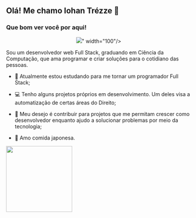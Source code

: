 ## Olá! Me chamo Iohan Trézze 👋

### Que bom ver você por aqui!

<div id="header" align="center">
  <img src="https://giphy.com/stickers/AppsFlyer-workhard-appsflyer-lifeatappsflyer-Lg6vO9CNlQmUna1c5i">" width="100"/>
</div>

Sou um desenvolvedor web Full Stack, graduando em Ciência da Computação, que ama programar e criar soluções para o cotidiano das pessoas.
 



- 🚀 Atualmente estou estudando para me tornar um programador Full Stack;

- 💻 Tenho alguns projetos próprios em desenvolvimento. Um deles visa a automatização de certas áreas do Direito;

- 🏢 Meu desejo é contribuir para projetos que me permitam crescer como desenvolvedor enquanto ajudo a solucionar problemas por meio da tecnologia;

- 🍣  Amo comida japonesa.



<img height="180em" src="https://github-readme-stats.vercel.app/api?username=TrezzeIohan&show_icons=true&hide_border=true&&count_private=true&include_all_commits=true" />



<!--
**TrezzeIohan/TrezzeIohan** is a ✨ _special_ ✨ repository because its `README.md` (this file) appears on your GitHub profile.

Here are some ideas to get you started:


- 🤔 I’m looking for help with ...
- 💬 Ask me about ...
- 📫 How to reach me: ...
- 😄 Pronouns: ...
- ⚡ Fun fact: ...
-->
